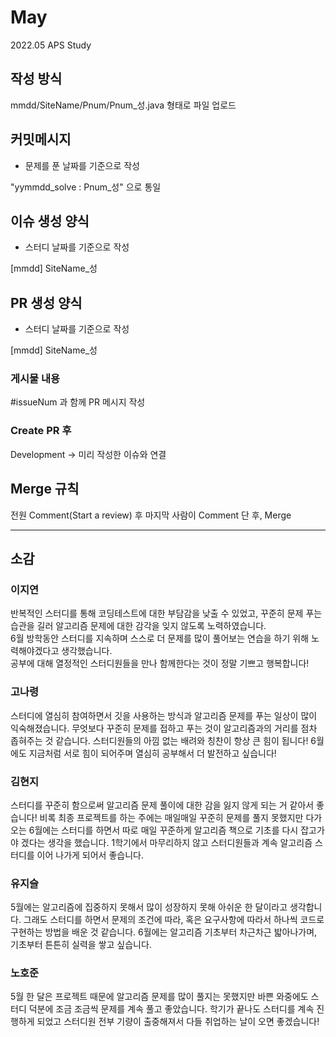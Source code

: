 # May
2022.05 APS Study

## 작성 방식

mmdd/SiteName/Pnum/Pnum_성.java 형태로 파일 업로드       

## 커밋메시지 

- 문제를 푼 날짜를 기준으로 작성

"yymmdd_solve : Pnum_성" 으로 통일       

## 이슈 생성 양식

- 스터디 날짜를 기준으로 작성

[mmdd] SiteName_성

## PR 생성 양식

- 스터디 날짜를 기준으로 작성

[mmdd] SiteName_성

### 게시물 내용  

#issueNum 과 함께 PR 메시지 작성    

### Create PR 후   

Development -> 미리 작성한 이슈와 연결     

## Merge 규칙

전원 Comment(Start a review) 후 마지막 사람이 Comment 단 후, Merge       

-----------------------------------------------------------------------------------------

## 소감

### 이지연
반복적인 스터디를 통해 코딩테스트에 대한 부담감을 낮출 수 있었고, 꾸준히 문제 푸는 습관을 길러 알고리즘 문제에 대한 감각을 잊지 않도록 노력하였습니다.        
6월 방학동안 스터디를 지속하며 스스로 더 문제를 많이 풀어보는 연습을 하기 위해 노력해야겠다고 생각했습니다.        
공부에 대해 열정적인 스터디원들을 만나 함께한다는 것이 정말 기쁘고 행복합니다!       

### 고나령
스터디에 열심히 참여하면서 깃을 사용하는 방식과 알고리즘 문제를 푸는 일상이 많이 익숙해졌습니다.
무엇보다 꾸준히 문제를 접하고 푸는 것이 알고리즘과의 거리를 점차 좁혀주는 것 같습니다.
스터디원들의 아낌 없는 배려와 칭찬이 항상 큰 힘이 됩니다! 6월에도 지금처럼 서로 힘이 되어주며 열심히 공부해서 더 발전하고 싶습니다!       

### 김현지
스터디를 꾸준히 함으로써 알고리즘 문제 풀이에 대한 감을 잃지 않게 되는 거 같아서 좋습니다! 비록 최종 프로젝트를 하는 주에는 매일매일 꾸준히 문제를 풀지 못했지만 다가오는 6월에는 스터디를 하면서 따로 매일 꾸준하게 알고리즘 책으로 기초를 다시 잡고가야 겠다는 생각을 했습니다. 1학기에서 마무리하지 않고 스터디원들과 계속 알고리즘 스터디를 이어 나가게 되어서 좋습니다.      


### 유지슬
5월에는 알고리즘에 집중하지 못해서 많이 성장하지 못해 아쉬운 한 달이라고 생각합니다. 그래도 스터디를 하면서 문제의 조건에 따라, 혹은 요구사항에 따라서 하나씩 코드로 구현하는 방법을 배운 것 같습니다. 6월에는 알고리즘 기초부터 차근차근 밟아나가며, 기초부터 튼튼히 실력을 쌓고 싶습니다.  


### 노호준
5월 한 달은 프로젝트 때문에 알고리즘 문제를 많이 풀지는 못했지만 바쁜 와중에도 스터디 덕분에 조금 조금씩 문제를 계속 풀고 좋았습니다. 학기가 끝나도 스터디를 계속 진행하게 되었고 스터디원 전부 기량이 출중해져서 다들 취업하는 날이 오면 좋겠습니다!



